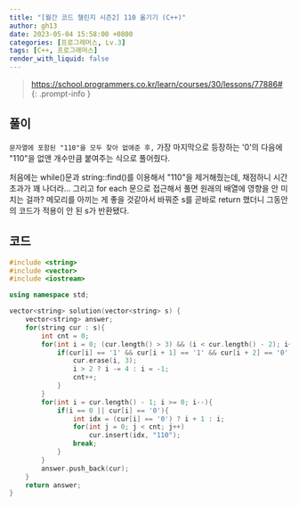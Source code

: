 ```yaml
---
title: "[월간 코드 챌린지 시즌2] 110 옮기기 (C++)"
author: gh13
date: 2023-05-04 15:58:00 +0800
categories: [프로그래머스, Lv.3]
tags: [C++, 프로그래머스]
render_with_liquid: false
---
```


> <https://school.programmers.co.kr/learn/courses/30/lessons/77886#>
{: .prompt-info }

## 풀이

`문자열에 포함된 "110"을 모두 찾아 없애준 후,` 가장 마지막으로 등장하는 '0'의 다음에 "110"을 없앤 개수만큼 붙여주는 식으로 풀어줬다.

처음에는 while()문과 string::find()를 이용해서 "110"을 제거해줬는데, 채점하니 시간초과가 꽤 나더라... 그리고 for each 문으로 접근해서 풀면 원래의 배열에 영향을 안 미치는 걸까? 메모리를 아끼는 게 좋을 것같아서 바꿔준 s를 곧바로 return 했더니 그동안의 코드가 적용이 안 된 s가 반환됐다.

## 코드

```cpp
#include <string>
#include <vector>
#include <iostream>

using namespace std;

vector<string> solution(vector<string> s) {
    vector<string> answer;
    for(string cur : s){
        int cnt = 0;
        for(int i = 0; (cur.length() > 3) && (i < cur.length() - 2); i++){
            if(cur[i] == '1' && cur[i + 1] == '1' && cur[i + 2] == '0'){
                cur.erase(i, 3);
                i > 2 ? i -= 4 : i = -1;
                cnt++;
            }
        }
        for(int i = cur.length() - 1; i >= 0; i--){
            if(i == 0 || cur[i] == '0'){
                int idx = (cur[i] == '0') ? i + 1 : i;
                for(int j = 0; j < cnt; j++)
                    cur.insert(idx, "110");
                break;
            }
        }
        answer.push_back(cur);
    }
    return answer;
}
```
